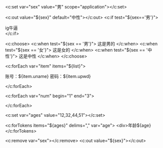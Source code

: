 <c:set var="sex" value="男" scope="application"></c:set>

<c:out value="${sex}" default="中性"></c:out>
<c:if test="${sex=='男'}">
    <div>ig牛逼</div>
</c:if>

<c:choose>
    <c:when test="${sex == '男'}">
        这是男的
    </c:when>
    <c:when test="${sex == '女'}">
        这是女的
    </c:when>
    <c:when test="${sex == '中性'}">
        这是中性
    </c:when>
</c:choose>

<c:forEach var="item" items="${list}">

<div>账号：${item.uname} 密码：${item.upwd}</div>

</c:forEach>

<c:forEach var="num" begin="1" end="3">
    
</c:forEach>

<c:set var="ages" value="12,32,44,51"></c:set>

<c:forTokens items="${ages}" delims="," var="age">
    <div>年龄${age}</div>
</c:forTokens>

<c:remove var="sex"></c:remove>
<c:out value="${sex}"></c:out>